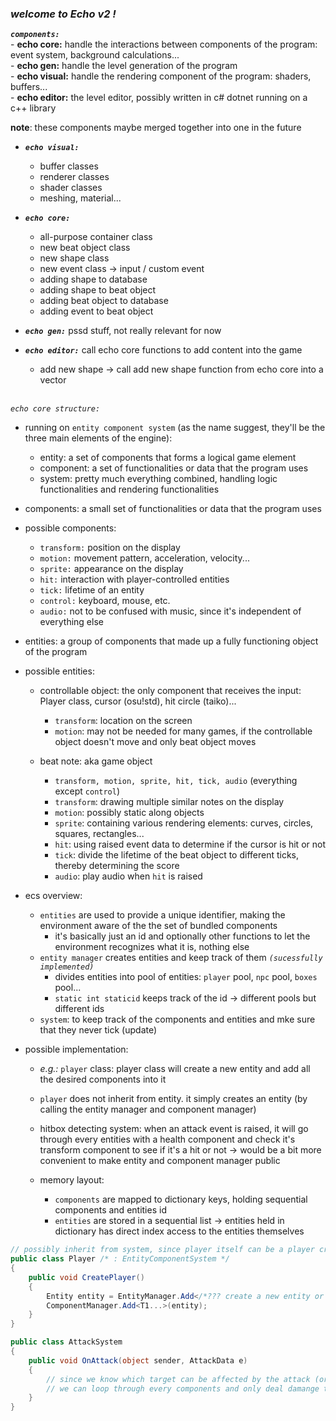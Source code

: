 ### *welcome to Echo v2 !*

***`components:`***\
	- **echo core:** handle the interactions between components of the program: event system, background calculations...\
	- **echo gen:** handle the level generation of the program\
	- **echo visual:** handle the rendering component of the program: shaders, buffers...\
	- **echo editor:** the level editor, possibly written in c# dotnet running on a c++ library

__note__: these components maybe merged together into one in the future

- ***`echo visual:`***
	- buffer classes
	- renderer classes
	- shader classes
	- meshing, material...

- ***`echo core:`***
	- all-purpose container class
	- new beat object class
	- new shape class
	- new event class -> input / custom event
	- adding shape to database
	- adding shape to beat object
	- adding beat object to database
	- adding event to beat object

- ***`echo gen:`*** pssd stuff, not really relevant for now

- ***`echo editor:`*** call echo core functions to add content into the game
	- add new shape -> call add new shape function from echo core into a vector

\
*`echo core structure:`*
- running on `entity component system` (as the name suggest, they'll be the three main elements of the engine):
	- entity: a set of components that forms a logical game element
	- component: a set of functionalities or data that the program uses
	- system: pretty much everything combined, handling logic functionalities and rendering functionalities

- components: a small set of functionalities or data that the program uses
- possible components:
	- `transform:` position on the display
	- `motion:` movement pattern, acceleration, velocity...
	- `sprite:` appearance on the display
	- `hit:` interaction with player-controlled entities
	- `tick:` lifetime of an entity
	- `control:` keyboard, mouse, etc.
	- `audio:` not to be confused with music, since it's independent of everything else

- entities: a group of components that made up a fully functioning object of the program
- possible entities:
	- controllable object: the only component that receives the input: Player class, cursor (osu!std), hit circle (taiko)...
		- `transform`: location on the screen
		- `motion`: may not be needed for many games, if the controllable object doesn't move and only beat object moves

	- beat note: aka game object
		- `transform, motion, sprite, hit, tick, audio` (everything except `control`)
		- `transform`: drawing multiple similar notes on the display
		- `motion`: possibly static along objects
		- `sprite`: containing various rendering elements: curves, circles, squares, rectangles...
		- `hit`: using raised event data to determine if the cursor is hit or not
		- `tick`: divide the lifetime of the beat object to different ticks, thereby determining the score
		- `audio`: play audio when `hit` is raised


- ecs overview:
	- `entities` are used to provide a unique identifier, making the environment aware of the the set of bundled components
		- it's basically just an id and optionally other functions to let the environment recognizes what it is, nothing else
	- `entity manager` creates entities and keep track of them *`(sucessfully implemented)`*
		- divides entities into pool of entities: `player` pool, `npc` pool, `boxes` pool...
		- `static int staticid` keeps track of the id -> different pools but different ids
	- `system`: to keep track of the components and entities and mke sure that they never tick (update)

- possible implementation:
	- *e.g.:* `player` class: player class will create a new entity and add all the desired components into it
	- `player` does not inherit from entity. it simply creates an entity (by calling the entity manager and component manager)
	- hitbox detecting system: when an attack event is raised, it will go through every entities with a health component and check it's transform component to see if it's a hit or not
	-> would be a bit more convenient to make entity and component manager public

	- memory layout:
		- `components` are mapped to dictionary keys, holding sequential components and entities id
		- `entities` are stored in a sequential list -> entities held in dictionary has direct index access to the entities themselves
	
```c#
// possibly inherit from system, since player itself can be a player creation system
public class Player /* : EntityComponentSystem */
{
	public void CreatePlayer()
	{
		Entity entity = EntityManager.Add</*??? create a new entity or use a separate entity id class ???*/>();
		ComponentManager.Add<T1...>(entity);
	}
}

public class AttackSystem
{
	public void OnAttack(object sender, AttackData e)
	{
		// since we know which target can be affected by the attack (or cannot), 
		// we can loop through every components and only deal damange to the type we wanted to
	}
}
```